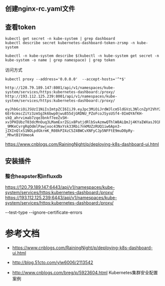## 创建nginx-rc.yaml文件
## 查看token
```shell
kubectl get secret -n kube-system | grep dashboard  
kubectl describe secret kubernetes-dashboard-token-zrsmp -n kube-system 

kubectl -n kube-system describe $(kubectl -n kube-system get secret -n kube-system -o name | grep namespace) | grep token

```

访问方式
```shell
kubectl proxy --address='0.0.0.0'  --accept-hosts='^*$'

http://120.79.189.147:8001/api/v1/namespaces/kube-system/services/https:kubernetes-dashboard:/proxy/
http://193.112.125.239:8001/api/v1/namespaces/kube-system/services/https:kubernetes-dashboard:/proxy/

eyJhbGciOiJSUzI1NiIsImtpZCI6IiJ9.eyJpc3MiOiJrdWJlcm5ldGVzL3NlcnZpY2VhY2NvdW50Iiwia3ViZXJuZXRlcy5pby9zZXJ2aWNlYWNjb3VudC9uYW1lc3BhY2UiOiJrdWJlLXN5c3RlbSIsImt1YmVybmV0ZXMuaW8vc2VydmljZWFjY291bnQvc2VjcmV0Lm5hbWUiOiJhZG1pbi11c2VyLXRva2VuLWo2ZDViIiwia3ViZXJuZXRlcy5pby9zZXJ2aWNlYWNjb3VudC9zZXJ2aWNlLWFjY291bnQubmFtZSI6ImFkbWluLXVzZXIiLCJrdWJlcm5ldGVzLmlvL3NlcnZpY2VhY2NvdW50L3NlcnZpY2UtYWNjb3VudC51aWQiOiIzM2I0MGE5OC1iNjZjLTExZTgtYTczNS0wMDE2M2UwZTc5NjUiLCJzdWIiOiJzeXN0ZW06c2VydmljZWFjY291bnQ6a3ViZS1zeXN0ZW06YWRtaW4tdXNlciJ9.Zy62UcAD9eObeOr2hNcifJiFX1wWHnjabWhIGdOtuCwjS1W-6Er6cmscZiYz3zmSg3k6bwp0jwu855djGRDNU_PZoFcoJSysUSf4-0ImOYAfKH-skQ_ahrvimab7zqe3bnkf7eeZvSH-xv3PHIUbzT03dcMnOuq3LMamExrZGix8PatjdRlbSvAzmwQThlW8ALQmJj4KYaIWXasJ91PqFEI2-_9MKeCvrgRqOdmlPawjxoc43NxYsk33Rbi7nkMUZzRUQ1iw6Apn3-jZXInQlxS1NOLpdGkrmK_R08kPZ4zC5Z4BWCvXNFyCJp5NFFtE9muD0pRy-_MhwtB1YUmeoA

```

https://www.cnblogs.com/RainingNight/p/deploying-k8s-dashboard-ui.html

## 安装插件
### 整合heapster和influxdb


https://120.79.189.147:6443/api/v1/namespaces/kube-system/services/https:kubernetes-dashboard:/proxy/
https://193.112.125.239:6443/api/v1/namespaces/kube-system/services/https:kubernetes-dashboard:/proxy/

 --test-type --ignore-certificate-errors
# 参考文档
- https://www.cnblogs.com/RainingNight/p/deploying-k8s-dashboard-ui.html
- http://blog.51cto.com/ylw6006/2113542

- http://www.cnblogs.com/breg/p/5923604.html  Kubernetes集群安全配置案例